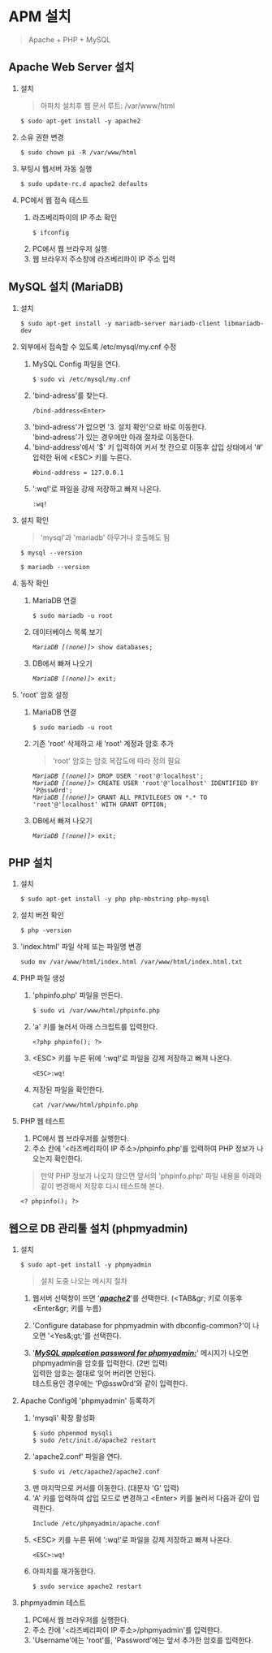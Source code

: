 # APM 설치
  > Apache + PHP + MySQL

## Apache Web Server 설치

1. 설치
   > 아파치 설치후 웹 문서 루트: /var/www/html
   <pre><code>$ sudo apt-get install -y apache2</code></pre>

2. 소유 권한 변경
   <pre><code>$ sudo chown pi -R /var/www/html</code></pre>

3. 부팅시 웹서버 자동 실행
   <pre><code>$ sudo update-rc.d apache2 defaults</code></pre>

4. PC에서 웹 접속 테스트
   1. 라즈베리파이의 IP 주소 확인
      <pre><code>$ ifconfig</code></pre>
   2. PC에서 웹 브라우저 실행
   3. 웹 브라우저 주소창에 라즈베리파이 IP 주소 입력

## MySQL 설치 (MariaDB)
1. 설치
   <pre><code>$ sudo apt-get install -y mariadb-server mariadb-client libmariadb-dev</code></pre>

2. 외부에서 접속할 수 있도록 /etc/mysql/my.cnf 수정
   1. MySQL Config 파일을 연다.
      <pre><code>$ sudo vi /etc/mysql/my.cnf</code></pre>
   2. 'bind-adress'를 찾는다.
      <pre><code>/bind-address&lt;Enter&gt;</code></pre>
   3. 'bind-adress'가 없으면 '3. 설치 확인'으로 바로 이동한다.<br/>'bind-adress'가 있는 경우에만 아래 절차로 이동한다.
   4. 'bind-address'에서 '$' 키 입력하여 커서 첫 칸으로 이동후 삽입 상태에서 '#' 입력한 뒤에 &lt;ESC&gt; 키를 누른다.
      <pre><code>#bind-address = 127.0.0.1</code></pre>
   5. ':wq!'로 파일을 강제 저장하고 빠져 나온다.
      <pre><code>:wq!</code></pre>

3. 설치 확인
   > 'mysql'과 'mariadb' 아무거나 호출해도 됨
   <pre><code>$ mysql --version</code></pre>
   <pre><code>$ mariadb --version</code></pre>

4. 동작 확인
   1. MariaDB 연결
      <pre><code>$ sudo mariadb -u root</code></pre>

   2. 데이터베이스 목록 보기
      <pre><code><i>MariaDB [(none)]></i> show databases;</code></pre>

   3. DB에서 빠져 나오기
      <pre><code><i>MariaDB [(none)]></i> exit;</code></pre>

5. 'root' 암호 설정
   1. MariaDB 연결
      <pre><code>$ sudo mariadb -u root</code></pre>

   2. 기존 'root' 삭제하고 새 'root' 계정과 암호 추가
      > 'root' 암호는 암호 복잡도에 따라 정의 필요
      <pre><code><i>MariaDB [(none)]></i> DROP USER 'root'@'localhost';
      <i>MariaDB [(none)]></i> CREATE USER 'root'@'localhost' IDENTIFIED BY 'P@ssw0rd';
      <i>MariaDB [(none)]></i> GRANT ALL PRIVILEGES ON *.* TO 'root'@'localhost' WITH GRANT OPTION;</code></pre>

   3. DB에서 빠져 나오기
      <pre><code><i>MariaDB [(none)]></i> exit;</code></pre>

## PHP 설치

1. 설치
   <pre><code>$ sudo apt-get install -y php php-mbstring php-mysql</code></pre>

2. 설치 버전 확인
   <pre><code>$ php -version</code></pre>

3. 'index.html' 파일 삭제 또는 파일명 변경
   <pre><code>sudo mv /var/www/html/index.html /var/www/html/index.html.txt</code></pre>

4. PHP 파일 생성
   1. 'phpinfo.php' 파일을 만든다.
      <pre><code>$ sudo vi /var/www/html/phpinfo.php</code></pre>
   2. 'a' 키를 눌러서 아래 스크립트를 입력한다.
      <pre><code>&lt;?php phpinfo(); ?&gt;</code></pre>
   3. &lt;ESC&gt; 키를 누른 뒤에 ':wq!'로 파일을 강제 저장하고 빠져 나온다.
      <pre><code>&lt;ESC&gt;:wq!</code></pre>
   4. 저장된 파일을 확인한다.
      <pre><code>cat /var/www/html/phpinfo.php</code></pre>

5. PHP 웹 테스트
   1. PC에서 웹 브라우저를 실행한다.
   2. 주소 칸에 '&lt;라즈베리파이 IP 주소&gt;/phpinfo.php'를 입력하여 PHP 정보가 나오는지 확인한다.
   > 만약 PHP 정보가 나오지 않으면 앞서의 'phpinfo.php' 파일 내용을 아래와 같이 변경해서 저장후 다시 테스트해 본다.
     <pre><code>&lt;? phpinfo(); ?&gt;</code></pre>

## 웹으로 DB 관리툴 설치 (phpmyadmin)

1. 설치
   <pre><code>$ sudo apt-get install -y phpmyadmin</code></pre>
   
   > 설치 도중 나오는 메시지 절차
   1. 웹서버 선택창이 뜨면 '<b><i><u>apache2</u></i></b>'를 선택한다. (&lt;TAB&gr; 키로 이동후 &lt;Enter&gr; 키를 누름)

   2. 'Configure database for phpmyadmin with dbconfig-common?'이 나오면 '&lt;Yes&;gt;'를 선택한다.

   3. '<b><i><u>MySQL applcation password for phpmyadmin:</u></i></b>' 메시지가 나오면 phpmyadmin을 암호를 입력한다. (2번 입력)<br/>입력한 암호는 절대로 잊어 버리면 안된다.<br/>테스트용인 경우에는 'P@ssw0rd'와 같이 입력한다.

2. Apache Config에 'phpmyadmin' 등록하기
   1. 'mysqli' 확장 활성화
      <pre><code>$ sudo phpenmod mysqli
      $ sudo /etc/init.d/apache2 restart</code></pre>
   1. 'apache2.conf' 파일을 연다.
      <pre><code>$ sudo vi /etc/apache2/apache2.conf</code></pre>
   2. 맨 마지막으로 커서를 이동한다. (대문자 'G' 입력)
   3. 'A' 키를 입력하여 삽입 모드로 변경하고 &lt;Enter&gt; 키를 눌러서 다음과 같이 입력한다.
      <pre><code>Include /etc/phpmyadmin/apache.conf</code></pre>
   4. &lt;ESC&gt; 키를 누른 뒤에 ':wq!'로 파일을 강제 저장하고 빠져 나온다.
      <pre><code>&lt;ESC&gt;:wq!</code></pre>
   5. 아파치를 재가동한다.
      <pre><code>$ sudo service apache2 restart</code></pre>

3. phpmyadmin 테스트
   1. PC에서 웹 브라우저를 실행한다.
   2. 주소 칸에 '&lt;라즈베리파이 IP 주소&gt;/phpmyadmin'를 입력한다.
   3. 'Username'에는 'root'를, 'Password'에는 앞서 추가한 암호를 입력한다.
